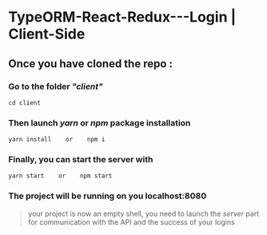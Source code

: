 # TypeORM-React-Redux---Login | Client-Side

## Once you have cloned the repo :

### Go to the folder _"client"_
```
cd client
```

### Then launch _yarn_ or _npm_ package installation
```
yarn install    or    npm i   
```

### Finally, you can start the server with
```
yarn start    or    npm start
```

### The project will be running on you localhost:8080

> your project is now an empty shell, you need to launch the _server_ part for communication with the API and the success of your logins

